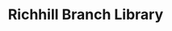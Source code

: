 ---
title: "Richhill Branch Library"
address: "1, Maynooth Rd, Richhill, Armagh, Co. Armagh BT61 9PE"
tel: "028 3887 0639"
county: "Armagh"
category: "Libraries"
type: "Content"
lat: "54.368711"
lng: "-6.555203"
---